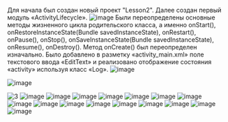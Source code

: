 Для начала был создан новый проект "Lesson2". Далее создан первый модуль «ActivityLifecycle». 
![image](https://github.com/user-attachments/assets/639faba7-54c1-4beb-86a4-1e4b28bbbf9f)
Были переопределены основные методы жизненного цикла родительского класса, а именно onStart(), onRestoreInstanceState(Bundle savedInstanceState), onRestart(), onPause(), onStop(), onSaveInstanceState(Bundle savedInstanceState), onResume(), onDestroy(). Метод onCreate() был переопределен изначально. Было добавлено в разметку «activity_main.xml» поле текстового ввода
«EditText» и реализовано отображение состояния «activity» используя класс «Log». 
![image](https://github.com/user-attachments/assets/c92acce2-c98e-4275-bf26-e1f6d0a8e7e0)

![image](https://github.com/user-attachments/assets/aa2c9853-5a76-43a0-9b7a-26cecb59fb4a)

![3](https://github.com/user-attachments/assets/3b2e7f73-1151-4188-92d8-206024c51193)
![image](https://github.com/user-attachments/assets/d4490df6-3bd3-438f-8044-906e7559d40a)
![image](https://github.com/user-attachments/assets/d9a71a46-38c8-4856-b933-f1c7a645e645)
![image](https://github.com/user-attachments/assets/1e5bbed6-2560-4bf4-ac20-22c5470dc789)
![image](https://github.com/user-attachments/assets/5049b935-04d1-4b75-8eaa-54633653ffcf)
![image](https://github.com/user-attachments/assets/5b03828a-fad7-4787-bf4e-a03ffa87938d)
![image](https://github.com/user-attachments/assets/7edfac81-5599-4dae-a450-c567b1897232)
![image](https://github.com/user-attachments/assets/19b757ca-3e28-49f9-a4ca-f4186d5b476b)
![image](https://github.com/user-attachments/assets/1b385475-95f4-40b4-8ef3-babc5e2dc98e)
![image](https://github.com/user-attachments/assets/12c695b4-d265-4218-89e9-d3a474b6c6db)
![image](https://github.com/user-attachments/assets/aef790dd-8cb2-4704-830d-81d57922f800)
![image](https://github.com/user-attachments/assets/bbc659b5-1b42-439c-83b4-73abd7063f63)
![image](https://github.com/user-attachments/assets/e3325563-701f-4a03-8875-fdc9c739e1e2)
![image](https://github.com/user-attachments/assets/1246c06c-40b4-41a6-a592-811145b465ee)
![image](https://github.com/user-attachments/assets/2b017a61-f778-419f-b73b-fb6d9d3cc5a5)
![image](https://github.com/user-attachments/assets/248a9bde-e80a-49c1-9711-d5db2d4446f7)
![image](https://github.com/user-attachments/assets/4862f4f6-952a-4ef8-a94e-984aa6b74e5b)



